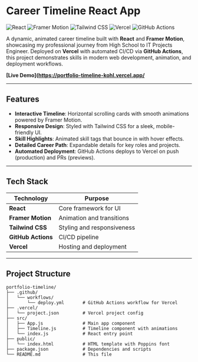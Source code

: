 # Career Timeline React App

![React](https://img.shields.io/badge/React-18.2.0-61DAFB?logo=react) ![Framer Motion](https://img.shields.io/badge/Framer%20Motion-Animation-0055FF?logo=framer) ![Tailwind CSS](https://img.shields.io/badge/Tailwind%20CSS-3.4.1-38B2AC?logo=tailwind-css) ![Vercel](https://img.shields.io/badge/Vercel-Deployed-000000?logo=vercel) ![GitHub Actions](https://img.shields.io/badge/GitHub%20Actions-CI%2FCD-2088FF?logo=github-actions)

A dynamic, animated career timeline built with **React** and **Framer Motion**, showcasing my professional journey from High School to IT Projects Engineer. Deployed on **Vercel** with automated CI/CD via **GitHub Actions**, this project demonstrates skills in modern web development, animation, and deployment workflows.

**[Live Demo](https://portfolio-timeline-kohl.vercel.app/**

---

## Features

- **Interactive Timeline**: Horizontal scrolling cards with smooth animations powered by Framer Motion.
- **Responsive Design**: Styled with Tailwind CSS for a sleek, mobile-friendly UI.
- **Skill Highlights**: Animated skill tags that bounce in with hover effects.
- **Detailed Career Path**: Expandable details for key roles and projects.
- **Automated Deployment**: GitHub Actions deploys to Vercel on push (production) and PRs (previews).

---

## Tech Stack

| Technology         | Purpose                     |
|--------------------|-----------------------------|
| **React**          | Core framework for UI       |
| **Framer Motion**  | Animation and transitions   |
| **Tailwind CSS**   | Styling and responsiveness  |
| **GitHub Actions** | CI/CD pipeline              |
| **Vercel**         | Hosting and deployment      |

---

## Project Structure

```plaintext
portfolio-timeline/
├── .github/
│   └── workflows/
│       └── deploy.yml       # GitHub Actions workflow for Vercel
├── .vercel/
│   └── project.json         # Vercel project config
├── src/
│   ├── App.js               # Main app component
│   ├── Timeline.js          # Timeline component with animations
│   └── index.js             # React entry point
├── public/
│   └── index.html           # HTML template with Poppins font
├── package.json             # Dependencies and scripts
└── README.md                # This file